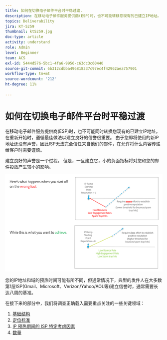 ```yaml
---
title: 如何在切换电子邮件平台时平稳过渡.
description: 在移动电子邮件服务提供商(ESP)时，也不可能转移您现有的已建立IP地址。 在重新开始时，遵循最佳做法以建立良好的信誉很重要。
topics: Deliverability
jira: KT-5259
thumbnail: kt5259.jpg
doc-type: article
activity: understand
role: Admin
level: Beginner
team: ACS
exl-id: 5444d576-5bc1-4fa6-9956-c63dc3c60440
source-git-commit: 6b312cdbba496818337c97ec4f42962aea757901
workflow-type: tm+mt
source-wordcount: '212'
ht-degree: 11%

---
```


# 如何在切换电子邮件平台时平稳过渡

在移动电子邮件服务提供商(ESP)时，也不可能同时转换您现有的已建立IP地址。 在重新开始时，遵循最佳做法以建立良好的信誉很重要。 由于您即将使用的新IP地址还没有声誉，因此ISP无法完全信任来自他们的邮件，在允许将什么内容传递给客户时需要谨慎。

建立良好的声誉是一个过程。 但是，一旦建立它，小的负面指标将对您和您的邮件投放产生较小的影响。

![过渡过程](../assets/transition-process.png)

您的IP地址和域的预热时间可能有所不同，但通常情况下，典型的发件人在大多数第1层ISP(Gmail、Microsoft、Verizon/Yahoo/AOL等)建立信誉时，通常需要长达八周的基准。

在接下来的部分中，我们将调查正确载入需要重点关注的一些关键领域：

1. [基础结构](/help/transition-process/infrastructure.md)
2. [定位标准](/help/transition-process/targeting-criteria.md)
3. [IP 预热期间的 ISP 特定考虑因素](/help/transition-process/isp-specific-considerations-during-ip-warming.md)
4. [数量](/help/transition-process/volume.md)
